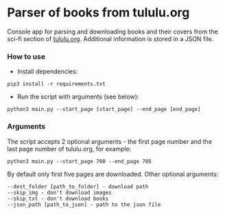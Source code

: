 # Parser of books from tululu.org

Console app for parsing and downloading books and their covers from the sci-fi section of [tululu.org](https://dvmn.org/).
Additional information is stored in a JSON file.

### How to use
- Install dependencies:
```
pip3 install -r requirements.txt
```
- Run the script with arguments (see below):
```
python3 main.py --start_page [start_page] --end_page [end_page]
```

### Arguments
The script accepts 2 optional arguments - the first page number and the last page number of tululu.org,
for example:

```
python3 main.py --start_page 700 --end_page 705
```
By default only first five pages are downloaded.
Other optional arguments:
```
--dest_folder [path_to_folder] - download path
--skip_img - don't download images
--skip_txt - don't download books
--json_path [path_to_json] - path to the json file
```
